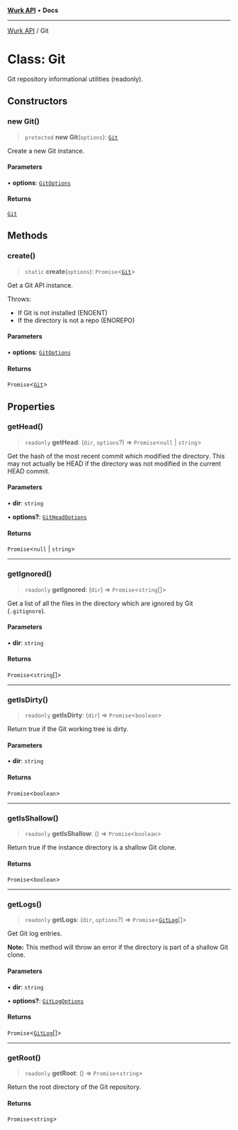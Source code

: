 [**Wurk API**](../README.md) • **Docs**

***

[Wurk API](../README.md) / Git

# Class: Git

Git repository informational utilities (readonly).

## Constructors

### new Git()

> `protected` **new Git**(`options`): [`Git`](Git.md)

Create a new Git instance.

#### Parameters

• **options**: [`GitOptions`](../interfaces/GitOptions.md)

#### Returns

[`Git`](Git.md)

## Methods

### create()

> `static` **create**(`options`): `Promise`\<[`Git`](Git.md)\>

Get a Git API instance.

Throws:
- If Git is not installed (ENOENT)
- If the directory is not a repo (ENOREPO)

#### Parameters

• **options**: [`GitOptions`](../interfaces/GitOptions.md)

#### Returns

`Promise`\<[`Git`](Git.md)\>

## Properties

### getHead()

> `readonly` **getHead**: (`dir`, `options`?) => `Promise`\<`null` \| `string`\>

Get the hash of the most recent commit which modified the directory. This
may not actually be HEAD if the directory was not modified in the current
HEAD commit.

#### Parameters

• **dir**: `string`

• **options?**: [`GitHeadOptions`](../interfaces/GitHeadOptions.md)

#### Returns

`Promise`\<`null` \| `string`\>

***

### getIgnored()

> `readonly` **getIgnored**: (`dir`) => `Promise`\<`string`[]\>

Get a list of all the files in the directory which are ignored by Git
(`.gitignore`).

#### Parameters

• **dir**: `string`

#### Returns

`Promise`\<`string`[]\>

***

### getIsDirty()

> `readonly` **getIsDirty**: (`dir`) => `Promise`\<`boolean`\>

Return true if the Git working tree is dirty.

#### Parameters

• **dir**: `string`

#### Returns

`Promise`\<`boolean`\>

***

### getIsShallow()

> `readonly` **getIsShallow**: () => `Promise`\<`boolean`\>

Return true if the instance directory is a shallow Git clone.

#### Returns

`Promise`\<`boolean`\>

***

### getLogs()

> `readonly` **getLogs**: (`dir`, `options`?) => `Promise`\<[`GitLog`](../interfaces/GitLog.md)[]\>

Get Git log entries.

**Note:** This method will throw an error if the directory is part of a
shallow Git clone.

#### Parameters

• **dir**: `string`

• **options?**: [`GitLogOptions`](../interfaces/GitLogOptions.md)

#### Returns

`Promise`\<[`GitLog`](../interfaces/GitLog.md)[]\>

***

### getRoot()

> `readonly` **getRoot**: () => `Promise`\<`string`\>

Return the root directory of the Git repository.

#### Returns

`Promise`\<`string`\>
